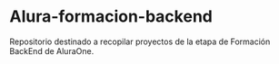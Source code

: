 # Alura-formacion-backend
Repositorio destinado a recopilar proyectos de la etapa de Formación BackEnd de AluraOne.
